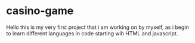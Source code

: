 # casino-game
Hello this is my very first project that i am working on by myself, as i begin to learn different languages in code starting wih HTML and javascript.
